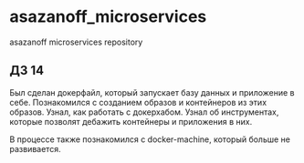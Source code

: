 # asazanoff_microservices
asazanoff microservices repository

## ДЗ 14
Был сделан докерфайл, который запускает базу данных и приложение в себе. Познакомился с созданием образов и контейнеров из этих образов. Узнал, как работать с докерхабом. Узнал об инструментах, которые позволят дебажить контейнеры и приложения в них.

В процессе также познакомился с docker-machine, который больше не развивается.

